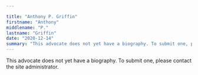 ```yaml
---

title: "Anthony P. Griffin"
firstname: "Anthony"
middlename: "P."
lastname: "Griffin"
date: "2020-12-14"
summary: "This advocate does not yet have a biography. To submit one, please contact the site administrator."
---
```

This advocate does not yet have a biography. To submit one, please contact the site administrator.

